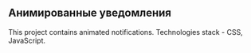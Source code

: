 ## Анимированные уведомления

This project contains animated notifications. Technologies stack - CSS, JavaScript.
